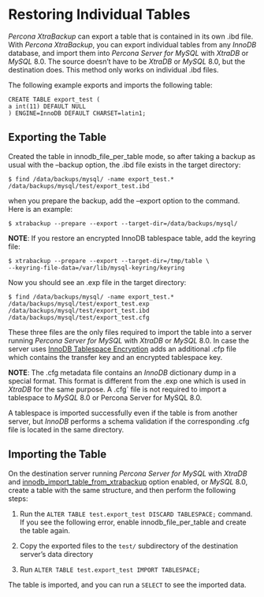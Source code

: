 # Restoring Individual Tables

*Percona XtraBackup* can export a table that is contained in its own .ibd file. With *Percona XtraBackup*, you can export individual tables from any *InnoDB* database, and import them into *Percona Server for MySQL* with *XtraDB* or *MySQL* 8.0. The source doesn’t have to be *XtraDB* or *MySQL* 8.0, but the destination does. This method only works on individual .ibd files.

The following example exports and imports the following table:

```
CREATE TABLE export_test (
a int(11) DEFAULT NULL
) ENGINE=InnoDB DEFAULT CHARSET=latin1;
```

## Exporting the Table

Created the table in innodb_file_per_table mode, so
after taking a backup as usual with the –backup option, the
.ibd file exists in the target directory:

```
$ find /data/backups/mysql/ -name export_test.*
/data/backups/mysql/test/export_test.ibd
```

when you prepare the backup, add the –export option to the
command. Here is an example:

```
$ xtrabackup --prepare --export --target-dir=/data/backups/mysql/
```

**NOTE**: If you restore an encrypted InnoDB tablespace table, add the
keyring file:

```
$ xtrabackup --prepare --export --target-dir=/tmp/table \
--keyring-file-data=/var/lib/mysql-keyring/keyring
```

Now you should see an .exp file in the target directory:

```
$ find /data/backups/mysql/ -name export_test.*
/data/backups/mysql/test/export_test.exp
/data/backups/mysql/test/export_test.ibd
/data/backups/mysql/test/export_test.cfg
```

These three files are the only files required to import the table into a server running
*Percona Server for MySQL* with *XtraDB* or *MySQL* 8.0. In case the server uses [InnoDB
Tablespace Encryption](http://dev.mysql.com/doc/refman/5.7/en/innodb-tablespace-encryption.html)
adds an additional .cfp file which contains the transfer key and an encrypted tablespace key.

**NOTE**: The .cfg metadata file contains an *InnoDB* dictionary dump in a special format. This format is different from the .exp one which is
used in *XtraDB* for the same purpose. A .cfg\` file is not required to import a tablespace to *MySQL* 8.0 or Percona
Server for MySQL 8.0.

A tablespace is imported successfully even if the table is from
another server, but *InnoDB* performs a schema validation if the corresponding .cfg file is located in the same directory.

## Importing the Table

On the destination server running *Percona Server for MySQL* with *XtraDB* and
[innodb_import_table_from_xtrabackup](http://www.percona.com/doc/percona-server/8.0/management/innodb_expand_import.html#innodb_import_table_from_xtrabackup)
option enabled, or *MySQL* 8.0, create a table with the same
structure, and then perform the following steps:


1. Run the `ALTER TABLE test.export_test DISCARD TABLESPACE;`
command. If you see the following error, enable
innodb_file_per_table and create the table again.


2. Copy the exported files to the `test/` subdirectory of the destination server’s data directory


3. Run `ALTER TABLE test.export_test IMPORT TABLESPACE;`

The table is imported, and you can run a `SELECT` to see the imported data.
